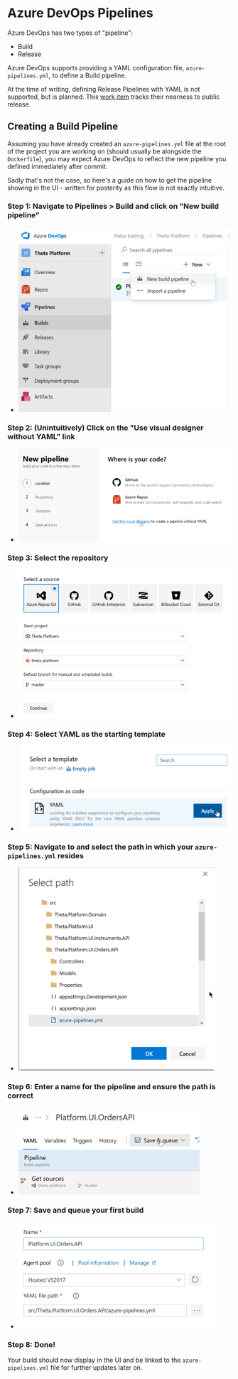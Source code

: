 # Azure DevOps Pipelines

Azure DevOps has two types of "pipeline":
- Build
- Release

Azure DevOps supports providing a YAML configuration file, `azure-pipelines.yml`, to define a Build pipeline. 

At the time of writing, defining Release Pipelines with YAML is not supported, but is planned. This [work item](https://dev.azure.com/mseng/Azure%20DevOps%20Roadmap/_workitems/edit/1221170) tracks their nearness to public release.

## Creating a Build Pipeline
Assuming you have already created an `azure-pipelines.yml` file at the root of the project you are working on (should usually be alongside the `Dockerfile`), you may expect Azure DevOps to reflect the new pipeline you defined immediately after commit. 

Sadly that's not the case, so here's a guide on how to get the pipeline showing in the UI - written for posterity as this flow is not exactly intuitive.

### Step 1: Navigate to Pipelines > Build and click on "New build pipeline"
- ![Step 1](.attachments/img-create-pipeline/step-1.png "")

### Step 2: (Unintuitively) Click on the "Use visual designer without YAML" link
- ![Step 2](.attachments/img-create-pipeline/step-2.png "")

### Step 3: Select the repository
- ![Step 3](.attachments/img-create-pipeline/step-3.png "")

### Step 4: Select YAML as the starting template
- ![Step 4](.attachments/img-create-pipeline/step-4.png "")

### Step 5: Navigate to and select the path in which your `azure-pipelines.yml` resides
- ![Step 5](.attachments/img-create-pipeline/step-5.png "")

### Step 6: Enter a name for the pipeline and ensure the path is correct
- ![Step 6](.attachments/img-create-pipeline/step-6.png "")

### Step 7: Save and queue your first build
- ![Step 7](.attachments/img-create-pipeline/step-7.png "")

### Step 8: Done! 
Your build should now display in the UI and be linked to the `azure-pipelines.yml` file for further updates later on.